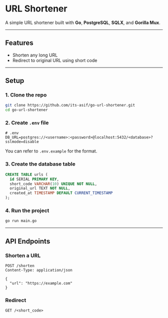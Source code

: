 

# URL Shortener

A simple URL shortener built with **Go**, **PostgreSQL**, **SQLX**, and **Gorilla Mux**.

---

## Features

- Shorten any long URL
- Redirect to original URL using short code

---

## Setup

### 1. Clone the repo

```bash
git clone https://github.com/its-asif/go-url-shortener.git
cd go-url-shortener
```

### 2. Create `.env` file

```env
# .env
DB_URL=postgres://<username>:<password>@localhost:5432/<database>?sslmode=disable
```

You can refer to `.env.example` for the format.

### 3. Create the database table

```sql
CREATE TABLE urls (
  id SERIAL PRIMARY KEY,
  short_code VARCHAR(10) UNIQUE NOT NULL,
  original_url TEXT NOT NULL,
  created_at TIMESTAMP DEFAULT CURRENT_TIMESTAMP
);
```

### 4. Run the project

```bash
go run main.go
```

---

## API Endpoints

### Shorten a URL

```http
POST /shorten
Content-Type: application/json

{
  "url": "https://example.com"
}
```

### Redirect

```http
GET /<short_code>
```
